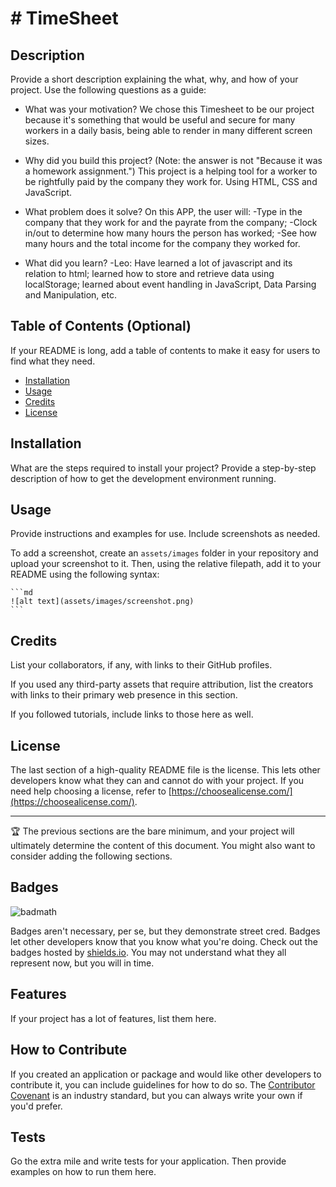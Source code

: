 # # TimeSheet

## Description

Provide a short description explaining the what, why, and how of your project. Use the following questions as a guide:

- What was your motivation?
We chose this Timesheet to be our project because it's something that would be useful and secure for many workers in a daily basis, being able to render in many different screen sizes.
- Why did you build this project? (Note: the answer is not "Because it was a homework assignment.")
This project is a helping tool for a worker to be rightfully paid by the company they work for. Using HTML, CSS and JavaScript.
- What problem does it solve?
On this APP, the user will:
-Type in the company that they work for and the payrate from the company;
-Clock in/out to determine how many hours the person has worked;
-See how many hours and the total income for the company they worked for.

- What did you learn?
-Leo: Have learned a lot of javascript and its relation to html; learned how to store and retrieve data using localStorage; learned about event handling in JavaScript, Data Parsing and Manipulation, etc.
## Table of Contents (Optional)

If your README is long, add a table of contents to make it easy for users to find what they need.

- [Installation](#installation)
- [Usage](#usage)
- [Credits](#credits)
- [License](#license)

## Installation

What are the steps required to install your project? Provide a step-by-step description of how to get the development environment running.

## Usage

Provide instructions and examples for use. Include screenshots as needed.

To add a screenshot, create an `assets/images` folder in your repository and upload your screenshot to it. Then, using the relative filepath, add it to your README using the following syntax:

    ```md
    ![alt text](assets/images/screenshot.png)
    ```

## Credits

List your collaborators, if any, with links to their GitHub profiles.

If you used any third-party assets that require attribution, list the creators with links to their primary web presence in this section.

If you followed tutorials, include links to those here as well.

## License

The last section of a high-quality README file is the license. This lets other developers know what they can and cannot do with your project. If you need help choosing a license, refer to [https://choosealicense.com/](https://choosealicense.com/).

---

🏆 The previous sections are the bare minimum, and your project will ultimately determine the content of this document. You might also want to consider adding the following sections.

## Badges

![badmath](https://img.shields.io/github/languages/top/lernantino/badmath)

Badges aren't necessary, per se, but they demonstrate street cred. Badges let other developers know that you know what you're doing. Check out the badges hosted by [shields.io](https://shields.io/). You may not understand what they all represent now, but you will in time.

## Features

If your project has a lot of features, list them here.

## How to Contribute

If you created an application or package and would like other developers to contribute it, you can include guidelines for how to do so. The [Contributor Covenant](https://www.contributor-covenant.org/) is an industry standard, but you can always write your own if you'd prefer.

## Tests

Go the extra mile and write tests for your application. Then provide examples on how to run them here.